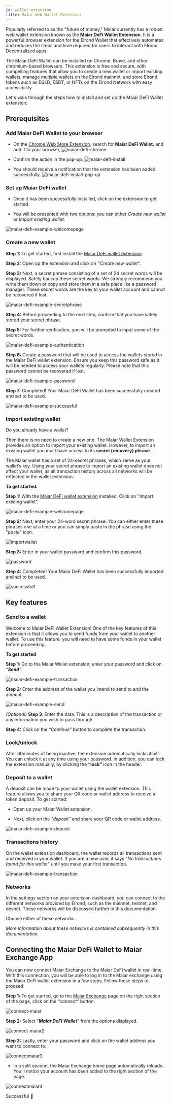 ```yaml
---
id: wallet-extension
title: Maiar Web Wallet Extension
---
```


Popularly referred to as the "future of money," Maiar currently has a robust web wallet extension known as the **Maiar DeFi Wallet Extension**. It is a powerful browser extension for the Elrond Wallet that effectively automates and reduces the steps and time required for users to interact with Elrond Decentralized apps.

The Maiar DeFi Wallet can be installed on Chrome, Brave, and other chromium-based browsers. This extension is free and secure, with compelling features that allow you to create a new wallet or import existing wallets, manage multiple wallets on the Elrond mainnet, and store Elrond tokens such as EGLD, ESDT, or NFTs on the Elrond Network with easy accessibility.

Let's walk through the steps how to install and set up the Maiar DeFi Wallet extension:

## Prerequisites

### Add Maiar DeFi Wallet to your browser

* On the [Chrome Web Store Extension](https://chrome.google.com/webstore/category/extensions), search for **Maiar DeFi Wallet.** and add it to your browser,
  ![maiar-defi-chrome](/wallet/wallet-extension/wallet_extension_step1.png)

* Confirm the action in the pop-up.
  ![maiar-defi-install](/wallet/wallet-extension/wallet_extension_step2.png)

* You should receive a notification that the extension has been added successfully. 
  ![maiar-defi-install-pop-up](/wallet/wallet-extension/wallet_extension_step3.png)


### Set up Maiar DeFi wallet
* Once it has been successfully installed, click on the extension to get started.

* You will be presented with two options: you can either *Create new wallet* or *Import existing wallet.*

![maiar-defi-example-welcomepage](/wallet/wallet-extension/wallet_extension_step4.png)


### Create a new wallet

**Step 1:** To get started, first install the [Maiar DeFi wallet extension](https://chrome.google.com/webstore/detail/maiar-defi-wallet/dngmlblcodfobpdpecaadgfbcggfjfnm).

**Step 2:** Open up the extension and click on _‘’Create new wallet”_.

**Step 3:** Next, a secret phrase consisting of a set of 24 secret words will be displayed. Safely backup these secret words. We strongly recommend you write them down or copy and store them in a safe place like a password manager.  These secret words are the key to your wallet account and cannot be recovered if lost.

![maiar-defi-example-secretphrase](/wallet/wallet-extension/wallet_extension_step5.png)

**Step 4:** Before proceeding to the next step, confirm that you have safely stored your secret phrase.

**Step 5:** For further verification, you will be prompted to input some of the secret words. 

![maiar-defi-example-authentication](/wallet/wallet-extension/wallet_extension_step6.png)

**Step 6:** Create a password that will be used to access the wallets stored in the Maiar DeFi wallet extension. Ensure you keep this password safe as it will be needed to access your wallets regularly. Please note that this password cannot be recovered if lost. 

![maiar-defi-example-password](/wallet/wallet-extension/wallet_extension_step7.png)

**Step 7:** Completed! Your Maiar DeFi Wallet has been successfully created and set to be used. 

![maiar-defi-example-successful](/wallet/wallet-extension/wallet_extension_step8.png)


### Import existing wallet

Do you already have a wallet?

Then there is no need to create a new one. The Maiar Wallet Extension provides an option to import your existing wallet. However, to import an existing wallet you must have access to its **secret (recovery) phrase**.

The Maiar wallet has a set of 24-secret phrases, which serve as your wallet’s key. Using your secret phrase to import an existing wallet does not affect your wallet, as all transaction history across all networks will be reflected in the wallet extension.

**To get started:** 

**Step 1:** With the [Maiar DeFi wallet extension](https://chrome.google.com/webstore/detail/maiar-defi-wallet/dngmlblcodfobpdpecaadgfbcggfjfnm) installed. Click on ‘’Import existing wallet”.

![maiar-defi-example-welcomepage](/wallet/wallet-extension/wallet_extension_step4.png)

**Step 2:** Next, enter your 24-word secret phrase. You can either enter these phrases one at a time or you can simply paste in the phrase using the "_paste_" icon.

![importwallet](https://user-images.githubusercontent.com/52820835/151404597-537e8639-e5e8-47a8-9b85-bcd4951bfd1e.PNG)

**Step 3:** Enter in your wallet password and confirm this password. 

![password](https://user-images.githubusercontent.com/52820835/151404896-4f92dfe3-4a22-4b55-80d7-ea52b1312ba2.PNG)

**Step 4:**  Completed! Your Maiar DeFi Wallet has been successfully imported and set to be used.

![successful1](https://user-images.githubusercontent.com/52820835/151405157-ffc74a16-9e1c-4ebf-9875-d3e78907727f.PNG)

## Key features

### Send to a wallet

Welcome to Maiar DeFi Wallet Extension! One of the key features of this extension is that it allows you to send funds from your wallet to another wallet. To use this feature, you will need to have some funds in your wallet before proceeding. 

**To get started**

 **Step 1:** Go to the Maiar Wallet extension, enter your password and click on _“**Send**”_.
 
 ![maiar-defi-example-transaction](/wallet/wallet-extension/wallet_extension_step9.png)

**Step 2:** Enter the address of the wallet you intend to send to and the amount. 

![maiar-defi-example-send](/wallet/wallet-extension/wallet_extension_step10.png)

*(Optional)* **Step 3**: Enter the data. This is a description of the transaction or any information you wish to pass through. 

**Step 4:** Click on the _“Continue”_ button to complete the transaction.

### Lock/unlock

After 60minutes of being inactive, the extension automatically locks itself. You can unlock it at any time using your password. In addition, you can lock the extension manually, by clicking the **“lock”** icon in the header. 

### Deposit to a wallet

A deposit can be made to your wallet using the wallet extension. This feature allows you to share your QR code or wallet address to receive a token deposit. To get started:

- Open up your Maiar Wallet extension.

- Next, click on the _"*deposit*"_ and share your QR code or wallet address.
 
![maiar-defi-example-deposit](/wallet/wallet-extension/wallet_extension_step11.png)

### Transactions history

On the wallet extension dashboard, the wallet records all transactions sent and received in your wallet. If you are a new user, it says "*No transactions found for this wallet*" until you make your first transaction.

![maiar-defi-example-transaction](/wallet/wallet-extension/wallet_extension_step12.png)

### Networks

In the settings section on your extension dashboard, you can connect to the different networks provided by Elrond, such as the mainnet, testnet, and devnet. These networks will be discussed further in this documentation.

Choose either of these networks.

*More information about these networks is contained subsequently in this documentation.*

## Connecting the Maiar DeFi Wallet to Maiar Exchange App 

You can now connect Maiar Exchange to the Maiar DeFi wallet in real-time. With this connection, you will be able to log in to the Maiar exchange using the Maiar DeFi wallet extension in a few steps.
Follow these steps to proceed:

**Step 1:** To get started, go to the [Maiar Exchange](https://maiar.exchange/) page on the right section of the page, click on the  _“connect”_ button.

![connect-maiar](https://user-images.githubusercontent.com/52820835/151407628-6e9d30ff-b0c6-456a-a485-a50e511c31e1.PNG)

**Step 2:** Select "***Maiar DeFi Wallet***" from the options displayed.

![connect-maiar2](https://user-images.githubusercontent.com/52820835/151407721-89f6a637-891b-4fa8-a161-38c3a287f28d.PNG)

**Step 3:** Lastly, enter your password and click on the wallet address you want to connect to. 

![connectmaiar3](https://user-images.githubusercontent.com/52820835/151407901-ca06d7ca-1223-4306-9b92-b44de4d6dc8d.PNG)

- In a split second, the Maiar Exchange home page automatically reloads. You’ll notice your account has been added to the right section of the page.

![connectmaiar4](https://user-images.githubusercontent.com/52820835/151418100-cbcef037-d0ec-4eeb-b279-d9df3b444896.PNG)

Successful 🎉
